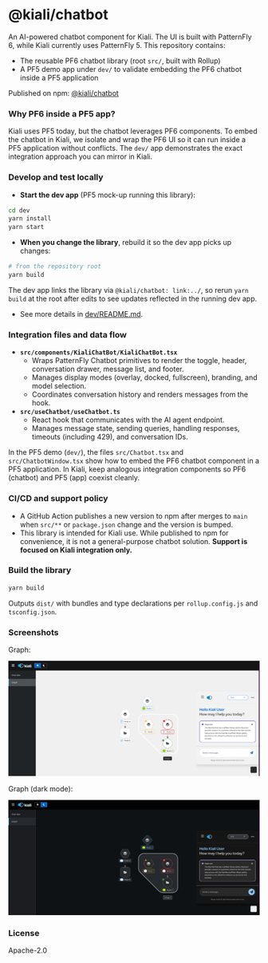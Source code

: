 # @kiali/chatbot

An AI-powered chatbot component for Kiali. The UI is built with PatternFly 6, while Kiali currently uses PatternFly 5. This repository contains:

- The reusable PF6 chatbot library (root `src/`, built with Rollup)
- A PF5 demo app under `dev/` to validate embedding the PF6 chatbot inside a PF5 application

Published on npm: [@kiali/chatbot](https://www.npmjs.com/package/@kiali/chatbot)

### Why PF6 inside a PF5 app?
Kiali uses PF5 today, but the chatbot leverages PF6 components. To embed the chatbot in Kiali, we isolate and wrap the PF6 UI so it can run inside a PF5 application without conflicts. The `dev/` app demonstrates the exact integration approach you can mirror in Kiali.

### Develop and test locally
- **Start the dev app** (PF5 mock-up running this library):
```bash
cd dev
yarn install
yarn start
```
- **When you change the library**, rebuild it so the dev app picks up changes:
```bash
# from the repository root
yarn build
```
The dev app links the library via `@kiali/chatbot: link:../`, so rerun `yarn build` at the root after edits to see updates reflected in the running dev app.

- See more details in [dev/README.md](dev/README.md).

### Integration files and data flow
- **`src/components/KialiChatBot/KialiChatBot.tsx`**
  - Wraps PatternFly Chatbot primitives to render the toggle, header, conversation drawer, message list, and footer.
  - Manages display modes (overlay, docked, fullscreen), branding, and model selection.
  - Coordinates conversation history and renders messages from the hook.
- **`src/useChatbot/useChatbot.ts`**
  - React hook that communicates with the AI agent endpoint.
  - Manages message state, sending queries, handling responses, timeouts (including 429), and conversation IDs.

In the PF5 demo (`dev/`), the files `src/Chatbot.tsx` and `src/ChatbotWindow.tsx` show how to embed the PF6 chatbot component in a PF5 application. In Kiali, keep analogous integration components so PF6 (chatbot) and PF5 (app) coexist cleanly.

### CI/CD and support policy
- A GitHub Action publishes a new version to npm after merges to `main` when `src/**` or `package.json` change and the version is bumped.
- This library is intended for Kiali use. While published to npm for convenience, it is not a general-purpose chatbot solution. **Support is focused on Kiali integration only.**

### Build the library
```bash
yarn build
```
Outputs `dist/` with bundles and type declarations per `rollup.config.js` and `tsconfig.json`.

### Screenshots

Graph:

![Graph](https://github.com/kiali/chatbot/blob/main/dev/images/graph.png?raw=true)

Graph (dark mode):

![Graph – dark mode](https://github.com/kiali/chatbot/blob/main/dev/images/graph_dark_mode.png?raw=true)

### License
Apache-2.0
